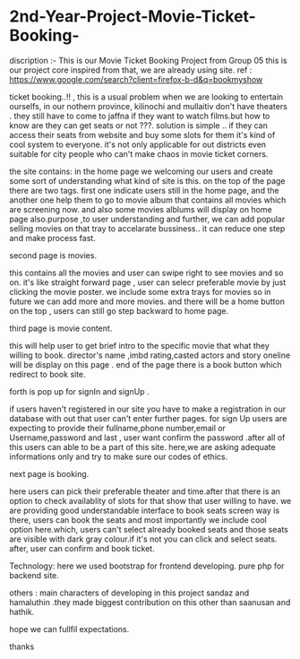 # 2nd-Year-Project-Movie-Ticket-Booking-
discription :-
This is our Movie Ticket Booking Project from Group 05 this is our project core inspired from that, we are already using site.
ref : https://www.google.com/search?client=firefox-b-d&q=bookmyshow

ticket booking..!! , this is a usual problem when we are looking to entertain ourselfs, in our nothern province, kilinochi and mullaitiv don't have theaters . they still have to come to jaffna if they want to watch films.but how to know are they can get seats or not ???. solution is simple .. if they can access their seats from website and buy some slots for them it's kind of cool system to everyone. it's not only applicable for out districts even suitable for city people who can't make chaos in movie ticket corners.

the site contains:
in the home page we welcoming our users and create some sort of understanding what kind of site is this. on the top of the page there are two tags. first one indicate users still in the home page, and the another one help them to go to movie album that contains all movies which are screening now. and also some movies alblums will display on home page also.purpose ,to user understanding and further, we can add popular selling movies on that tray to accelarate bussiness.. it can reduce one step and make process fast.

second page is movies.

this contains all the movies and user can swipe right to see movies and so on. it's like straight forward page , user can selecr preferable movie by just clicking the movie poster. we include some extra trays for movies so in future we can add more and more movies. and there will be a home button on the top , users can still go step backward to home page.

third page is movie content.

this will help user to get brief intro to the specific movie that what they willing to book. director's name ,imbd rating,casted actors and story oneline will be display on this page . end of the page there is a book button which redirect to book site.

forth is pop up for signIn and signUp .

if users haven't registered in our site you have to make a registration in our database with out that user can't enter further pages. for sign Up users are expecting to provide their fullname,phone number,email or Username,password and last , user want confirm the password .after all of this users can able to be a part of this site. here,we are asking adequate informations only and try to make sure our codes of ethics.

next page is booking.

here users can pick their preferable theater and time.after that there is an option to check availablity of slots for that show that user willing to have. we are providing good understandable interface to book seats screen way is there, users can book the seats and most importantly we include cool option here.which, users can't select already booked seats and those seats are visible with dark gray colour.if it's not you can click and select seats. after, user can confirm and book ticket.

Technology:
here we used bootstrap for frontend developing. pure php for backend site.

others :
main characters of developing in this project sandaz and hamaluthin .they made biggest contribution on this other than saanusan and hathik.

hope we can fullfil expectations.

thanks
